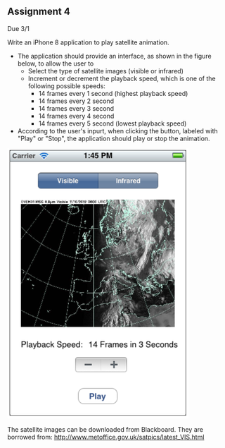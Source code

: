 ## Assignment 4
Due 3/1

Write an iPhone 8 application to play satellite animation.
* The application should provide an interface, as shown in the figure below, to allow the user to
    * Select the type of satellite images (visible or infrared)
    * Increment or decrement the playback speed, which is one of the following possible speeds:
        * 14 frames every 1 second (highest playback speed)
        * 14 frames every 2 second
        * 14 frames every 3 second
        * 14 frames every 4 second
        * 14 frames every 5 second (lowest playback speed)
* According to the user's inpurt, when clicking the button, labeled with "Play" or "Stop", the application should play or stop the animation.

![example image](example.png)

The satellite images can be downloaded from Blackboard. They are borrowed from: http://www.metoffice.gov.uk/satpics/latest_VIS.html
